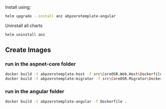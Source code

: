 Install using;

```bash
helm upgrade --install anz abpzerotemplate-angular
```

Uninstall all charts

```bash
helm uninstall anz
```

## Create Images

### run in the aspnet-core folder
```bash
docker build -t abpzerotemplate-host -f src\CoreOSR.Web.Host\Dockerfile .
docker build -t abpzerotemplate-migrator -f src\CoreOSR.Migrator\Dockerfile .
```

### run in the angular folder
```bash
docker build -t abpzerotemplate-angular -f Dockerfile . 
```
